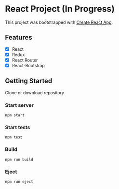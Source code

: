 # React Project (In Progress)
This project was bootstrapped with [Create React App](https://github.com/facebook/create-react-app).

## Features
* [x] React
* [x] Redux
* [x] React Router
* [x] React-Bootstrap

## Getting Started
Clone or download repository

### Start server
`npm start`

### Start tests
`npm test`

### Build
`npm run build`

### Eject
`npm run eject`

